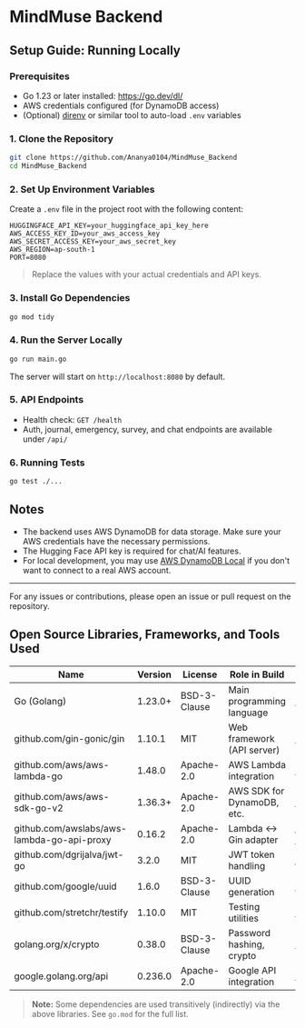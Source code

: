 # MindMuse Backend

## Setup Guide: Running Locally

### Prerequisites
- Go 1.23 or later installed: https://go.dev/dl/
- AWS credentials configured (for DynamoDB access)
- (Optional) [direnv](https://direnv.net/) or similar tool to auto-load `.env` variables

### 1. Clone the Repository
```sh
git clone https://github.com/Ananya0104/MindMuse_Backend
cd MindMuse_Backend
```

### 2. Set Up Environment Variables
Create a `.env` file in the project root with the following content:

```
HUGGINGFACE_API_KEY=your_huggingface_api_key_here
AWS_ACCESS_KEY_ID=your_aws_access_key
AWS_SECRET_ACCESS_KEY=your_aws_secret_key
AWS_REGION=ap-south-1
PORT=8080
```

> Replace the values with your actual credentials and API keys.

### 3. Install Go Dependencies
```sh
go mod tidy
```

### 4. Run the Server Locally
```sh
go run main.go
```

The server will start on `http://localhost:8080` by default.

### 5. API Endpoints
- Health check: `GET /health`
- Auth, journal, emergency, survey, and chat endpoints are available under `/api/`

### 6. Running Tests
```sh
go test ./...
```

## Notes
- The backend uses AWS DynamoDB for data storage. Make sure your AWS credentials have the necessary permissions.
- The Hugging Face API key is required for chat/AI features.
- For local development, you may use [AWS DynamoDB Local](https://docs.aws.amazon.com/amazondynamodb/latest/developerguide/DynamoDBLocal.html) if you don't want to connect to a real AWS account.

---

For any issues or contributions, please open an issue or pull request on the repository.

## Open Source Libraries, Frameworks, and Tools Used

| Name                                   | Version      | License         | Role in Build                | Source Link                                              |
|----------------------------------------|--------------|-----------------|------------------------------|---------------------------------------------------------|
| Go (Golang)                           | 1.23.0+      | BSD-3-Clause    | Main programming language     | https://go.dev/                                          |
| github.com/gin-gonic/gin              | 1.10.1       | MIT             | Web framework (API server)    | https://github.com/gin-gonic/gin                         |
| github.com/aws/aws-lambda-go          | 1.48.0       | Apache-2.0      | AWS Lambda integration       | https://github.com/aws/aws-lambda-go                     |
| github.com/aws/aws-sdk-go-v2          | 1.36.3+      | Apache-2.0      | AWS SDK for DynamoDB, etc.   | https://github.com/aws/aws-sdk-go-v2                     |
| github.com/awslabs/aws-lambda-go-api-proxy | 0.16.2  | Apache-2.0      | Lambda <-> Gin adapter       | https://github.com/awslabs/aws-lambda-go-api-proxy       |
| github.com/dgrijalva/jwt-go           | 3.2.0        | MIT             | JWT token handling           | https://github.com/dgrijalva/jwt-go                      |
| github.com/google/uuid                 | 1.6.0        | BSD-3-Clause    | UUID generation              | https://github.com/google/uuid                           |
| github.com/stretchr/testify            | 1.10.0       | MIT             | Testing utilities            | https://github.com/stretchr/testify                      |
| golang.org/x/crypto                   | 0.38.0       | BSD-3-Clause    | Password hashing, crypto     | https://pkg.go.dev/golang.org/x/crypto                   |
| google.golang.org/api                 | 0.236.0      | Apache-2.0      | Google API integration       | https://pkg.go.dev/google.golang.org/api                 |

> **Note:** Some dependencies are used transitively (indirectly) via the above libraries. See `go.mod` for the full list.
